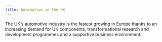 ```yaml
---
title: Automotive in the UK
---
```


The UK’s automotive industry is the fastest growing in Europe thanks to an increasing demand for UK components, transformational research and development programmes and a supportive business environment.

